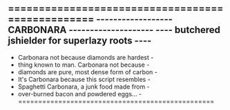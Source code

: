 =================================================
------------------ CARBONARA --------------------
---- butchered jshielder for superlazy roots ----
-------------------------------------------------
-  Carbonara not because diamonds are hardest   -
-   thing known to man. Carbonara not because   -
- diamonds are pure, most dense form of carbon  -
- It's Carbonara because this script resembles  -
-  Spaghetti Carbonara, a junk food made from   -
-    over-burned bacon and powdered eggs...     -
=================================================

